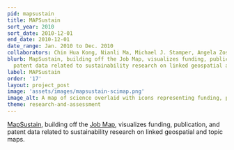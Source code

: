 ```yaml
---
pid: mapsustain
title: MAPSustain
sort_year: 2010
sort_date: 2010-12-01
end_date: 2010-12-01
date_range: Jan. 2010 to Dec. 2010
collaborators: Chin Hua Kong, Nianli Ma, Michael J. Stamper, Angela Zoss, Katy Börner
blurb: MapSustain, building off the Job Map, visualizes funding, publication, and
  patent data related to sustainability research on linked geospatial and topic maps.
label: MAPSustain
order: '17'
layout: project_post
image: 'assets/images/mapsustain-scimap.png'
image_alt: A map of science overlaid with icons representing funding, publication, and patent data.
theme: research-and-assessment
---
```

[MapSustain](http://mapsustain.cns.iu.edu/geovis.html), building off the [Job Map](../job-mapping/), visualizes funding, publication, and
patent data related to sustainability research on linked geospatial and topic maps.